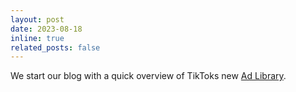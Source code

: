 ```yaml
---
layout: post
date: 2023-08-18
inline: true
related_posts: false
---
```


We start our blog with a quick overview of TikToks new [Ad Library](https://tiktok-audit.com/blog/2023/tiktok_policitcal_ads/).